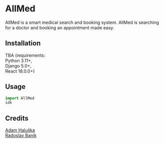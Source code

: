 # AllMed

AllMed is a smart medical search and booking system. AllMed is searching for a doctor and booking an appointment made easy.

## Installation

TBA
(requirements:\
Python 3.11+,\
Django 5.0+,\
React 18.0.0+)

## Usage

```python
import AllMed
idk
```

## Credits
[Adam Haluška](https://www.linkedin.com/in/adam-haluska/)\
[Radoslav Baník](https://github.com/xflicky)
